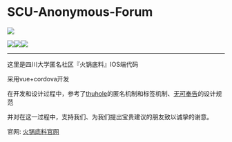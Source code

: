 # SCU-Anonymous-Forum


<img src="http://cdn.scuhuoguodiliao.com/logo-small.png"  />



![](https://img.shields.io/github/languages/top/wubbalubbaaa/SCU-Anonymous-Forum)![](https://img.shields.io/bitbucket/issues-raw/wubbalubbaaa/SCU-Anonymous-Forum)![](https://img.shields.io/apm/l/vim-mode)

------

这里是四川大学匿名社区『火锅底料』IOS端代码

采用vue+cordova开发

在开发和设计过程中，参考了[thuhole](https://github.com/thuhole "清华树洞")的匿名机制和标签机制、[无可奉告](https://github.com/TairanHe/SJTU-Anonymous_Forum "无可奉告")的设计规范

并对在这一过程中，支持我们、为我们提出宝贵建议的朋友致以诚挚的谢意。



官网: [火锅底料官网](http://scuhuoguodiliao.com/"火锅底料官网")

